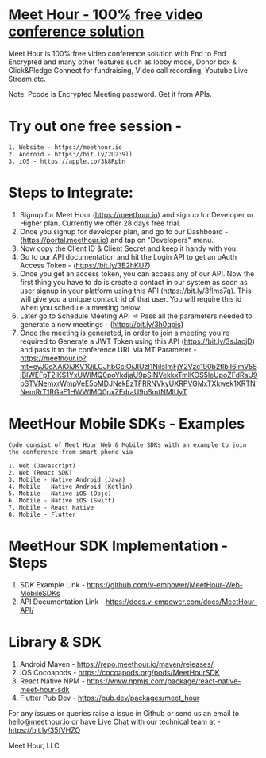 # [Meet Hour - 100% free video conference solution](https://meethour.io)
Meet Hour is 100% free video conference solution with End to End Encrypted and many other features such as lobby mode, Donor box & Click&Pledge Connect for fundraising, Video call recording, Youtube Live Stream etc.

Note: Pcode is Encrypted Meeting password. Get it from APIs.

# Try out one free session -

    1. Website - https://meethour.io
    2. Android - https://bit.ly/2U239ll
    3. iOS - https://apple.co/3k8Rpbn

# Steps to Integrate:

1. Signup for Meet Hour (https://meethour.io) and signup for Developer or Higher plan. Currently we offer 28 days free trial.
2. Once you signup for developer plan, and go to our Dashboard - (https://portal.meethour.io) and tap on "Developers" menu.
3. Now copy the Client ID & Client Secret and keep it handy with you.
4. Go to our API documentation and hit the Login API to get an oAuth Access Token - (https://bit.ly/3E2hKU7)
5. Once you get an access token, you can access any of our API. Now the first thing you have to do is create a contact in our system as soon as user signup in your platform using this API (https://bit.ly/3flms7q). This will give you a unique contact_id of that user. You will require this id when you schedule a meeting below.
6. Later go to Schedule Meeting API -> Pass all the parameters needed to generate a new meetings - (https://bit.ly/3h0qpis)
7. Once the meeting is generated, in order to join a meeting you're required to Generate a JWT Token using this API (https://bit.ly/3sJaojD) and pass it to the conference URL via MT Parameter - https://meethour.io?mt=eyJ0eXAiOiJKV1QiLCJhbGciOiJIUzI1NiIsImFjY2Vzc190b2tlbiI6ImV5SjBlWEFpT2lKS1YxUWlMQ0poYkdjaU9pSlNVekkxTmlKOS5leUpoZFdRaU9pSTVNemxrWmpVeE5pMDJNekEzTFRRNVkyUXRPVGMxTXkwek1XRTNNemRrT1RGaE1HWWlMQ0pxZEdraU9pSmtNMlUyT

# MeetHour Mobile SDKs - Examples

    Code consist of Meet Hour Web & Mobile SDKs with an example to join the conference from smart phone via

    1. Web (Javascript)
    2. Web (React SDK)
    3. Mobile - Native Android (Java)
    4. Mobile - Native Android (Kotlin)
    5. Mobile - Native iOS (Objc)
    6. Mobile - Native iOS (Swift)
    7. Mobile - React Native
    8. Mobile - Flutter


# MeetHour SDK Implementation - Steps

1. SDK Example Link - https://github.com/v-empower/MeetHour-Web-MobileSDKs
2. API Documentation Link - https://docs.v-empower.com/docs/MeetHour-API/


# Library & SDK
1. Android Maven - https://repo.meethour.io/maven/releases/
2. iOS Cocoapods - https://cocoapods.org/pods/MeetHourSDK
3. React Native NPM - https://www.npmjs.com/package/react-native-meet-hour-sdk
4. Flutter Pub Dev - https://pub.dev/packages/meet_hour

For any issues or queries raise a issue in Github or send us an email to hello@meethour.io or have Live Chat with our technical team at - https://bit.ly/35fVHZO

Meet Hour, LLC
